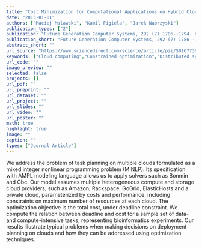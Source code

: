 ```yaml
---
title: "Cost Minimization for Computational Applications on Hybrid Cloud Infrastructures"
date: "2013-01-01"
authors: ["Maciej Malawski", "Kamil Figiela", "Jarek Nabrzyski"]
publication_types: ["2"]
publication: "Future Generation Computer Systems, 292 (7) 1786--1794. https://doi.org/10.1016/j.future.2013.01.004"
publication_short: "Future Generation Computer Systems, 292 (7) 1786--1794. https://doi.org/10.1016/j.future.2013.01.004"
abstract_short: ""
url_source: "https://www.sciencedirect.com/science/article/pii/S0167739X13000186"
keywords: ["Cloud computing","Constrained optimization","Distributed systems"]
url_code: ""
image_preview: ""
selected: false
projects: []
url_pdf: ""
url_preprint: ""
url_dataset: ""
url_project: ""
url_slides: ""
url_video: ""
url_poster: ""
math: true
highlight: true
image: ""
caption: ""
types: ["Journal Article"]
---
```

We address the problem of task planning on multiple clouds formulated as a mixed integer nonlinear programming problem (MINLP). Its specification with AMPL modeling language allows us to apply solvers such as Bonmin and Cbc. Our model assumes multiple heterogeneous compute and storage cloud providers, such as Amazon, Rackspace, GoGrid, ElasticHosts and a private cloud, parameterized by costs and performance, including constraints on maximum number of resources at each cloud. The optimization objective is the total cost, under deadline constraint. We compute the relation between deadline and cost for a sample set of data- and compute-intensive tasks, representing bioinformatics experiments. Our results illustrate typical problems when making decisions on deployment planning on clouds and how they can be addressed using optimization techniques.
